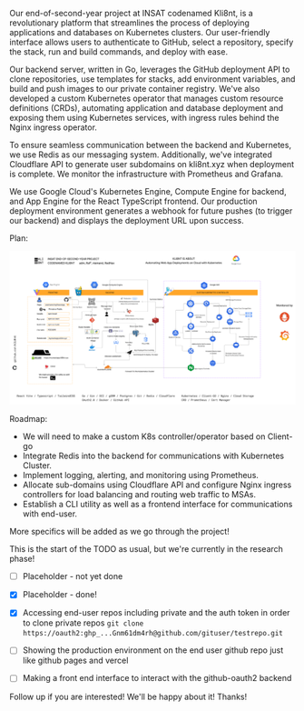 Our end-of-second-year project at INSAT codenamed Kli8nt, is a revolutionary platform that streamlines the process of deploying applications and databases on Kubernetes clusters. Our user-friendly interface allows users to authenticate to GitHub, select a repository, specify the stack, run and build commands, and deploy with ease.

Our backend server, written in Go, leverages the GitHub deployment API to clone repositories, use templates for stacks, add environment variables, and build and push images to our private container registry. We've also developed a custom Kubernetes operator that manages custom resource definitions (CRDs), automating application and database deployment and exposing them using Kubernetes services, with ingress rules behind the Nginx ingress operator.

To ensure seamless communication between the backend and Kubernetes, we use Redis as our messaging system. Additionally, we've integrated Cloudflare API to generate user subdomains on kli8nt.xyz when deployment is complete. We monitor the infrastructure with Prometheus and Grafana.

We use Google Cloud's Kubernetes Engine, Compute Engine for backend, and App Engine for the React TypeScript frontend. Our production deployment environment generates a webhook for future pushes (to trigger our backend) and displays the deployment URL upon success.

Plan:

![](plan.png)

Roadmap:

- We will need to make a custom K8s controller/operator based on Client-go
- Integrate Redis into the backend for communications with Kubernetes Cluster.
- Implement logging, alerting, and monitoring using Prometheus.
- Allocate sub-domains using Cloudflare API and configure Nginx ingress controllers for load balancing and routing web traffic to MSAs.
- Establish a CLI utility as well as a frontend interface for communications with end-user.

More specifics will be added as we go through the project!

This is the start of the TODO as usual, but we're currently in the research phase!

- [ ] Placeholder - not yet done
- [x] Placeholder - done!

- [x] Accessing end-user repos including private and the auth token in order to clone private repos `git clone https://oauth2:ghp_...Gnm61dm4rh@github.com/gituser/testrepo.git`
- [ ] Showing the production environment on the end user github repo just like github pages and vercel
- [ ] Making a front end interface to interact with the github-oauth2 backend

Follow up if you are interested! We'll be happy about it!
Thanks!
